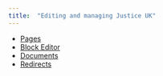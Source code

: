 ```yaml
---
title:  "Editing and managing Justice UK"
---
```


- [Pages](/editing/pages)
- [Block Editor](/editing/block-editor)
- [Documents](/editing/documents)
- [Redirects](/editing/redirects)
